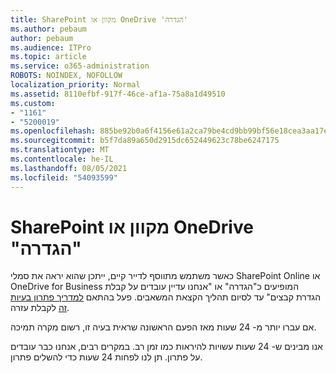 ```yaml
---
title: SharePoint מקוון או OneDrive 'הגדרה'
ms.author: pebaum
author: pebaum
ms.audience: ITPro
ms.topic: article
ms.service: o365-administration
ROBOTS: NOINDEX, NOFOLLOW
localization_priority: Normal
ms.assetid: 8110efbf-917f-46ce-af1a-75a8a1d49510
ms.custom:
- "1161"
- "5200019"
ms.openlocfilehash: 885be92b0a6f4156e61a2ca79be4cd9bb99bf56e18cea3aa17ef1c7d34246058
ms.sourcegitcommit: b5f7da89a650d2915dc652449623c78be6247175
ms.translationtype: MT
ms.contentlocale: he-IL
ms.lasthandoff: 08/05/2021
ms.locfileid: "54093599"
---
```

# <a name="sharepoint-online-or-onedrive-setting-up"></a>SharePoint מקוון או OneDrive "הגדרה"

כאשר משתמש מתווסף לדייר קיים, ייתכן שהוא יראה את סמלי SharePoint Online או OneDrive for Business המופיעים כ"הגדרה" או "אנחנו עדיין עובדים על קבלת הגדרת קבצים" עד לסיום תהליך הקצאת המשאבים. פעל בהתאם [למדריך פתרון בעיות זה](https://docs.microsoft.com/sharepoint/support/sites/troubleshooting-guide-for-sites-stopped-at-provisioning) לקבלת עזרה.

אם עברו יותר מ- 24 שעות מאז הפעם הראשונה שראית בעיה זו, רשום מקרה תמיכה.

אנו מבינים ש- 24 שעות עשויות להיראות כמו זמן רב. במקרים רבים, אנחנו כבר עובדים על פתרון. תן לנו לפחות 24 שעות כדי להשלים פתרון.
